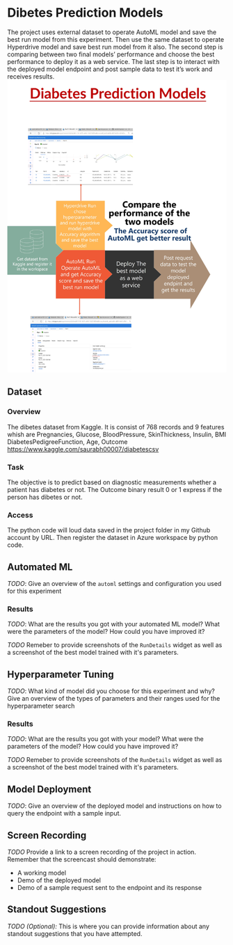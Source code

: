 
# Dibetes Prediction Models

The project uses external dataset to operate AutoML model and save the best run model from this experiment. Then use the same dataset to operate Hyperdrive model and save best run model from it also. 
The second step is comparing between two final models’ performance and choose the best performance to deploy it as a web service.
The last step is to interact with the deployed  model endpoint and post sample data to test it’s work and receives results.
<img src="imges/2.jpg" >



## Dataset

### Overview
The dibetes dataset from Kaggle. It is consist of 768 records and 9 features whish are Pregnancies,	Glucose, BloodPressure, SkinThickness,	Insulin,	BMI	DiabetesPedigreeFunction,	Age, Outcome
https://www.kaggle.com/saurabh00007/diabetescsv
  
### Task
The objective is to predict based on diagnostic measurements whether a patient has diabetes or not. 
The Outcome binary result 0 or 1 express if the person has dibetes or not.

### Access
The python code will loud data saved in the project folder in my Github account by URL.
Then register the dataset in Azure workspace by python code.  

## Automated ML
*TODO*: Give an overview of the `automl` settings and configuration you used for this experiment

### Results
*TODO*: What are the results you got with your automated ML model? What were the parameters of the model? How could you have improved it?

*TODO* Remeber to provide screenshots of the `RunDetails` widget as well as a screenshot of the best model trained with it's parameters.

## Hyperparameter Tuning
*TODO*: What kind of model did you choose for this experiment and why? Give an overview of the types of parameters and their ranges used for the hyperparameter search


### Results
*TODO*: What are the results you got with your model? What were the parameters of the model? How could you have improved it?

*TODO* Remeber to provide screenshots of the `RunDetails` widget as well as a screenshot of the best model trained with it's parameters.

## Model Deployment
*TODO*: Give an overview of the deployed model and instructions on how to query the endpoint with a sample input.

## Screen Recording
*TODO* Provide a link to a screen recording of the project in action. Remember that the screencast should demonstrate:
- A working model
- Demo of the deployed  model
- Demo of a sample request sent to the endpoint and its response

## Standout Suggestions
*TODO (Optional):* This is where you can provide information about any standout suggestions that you have attempted.
